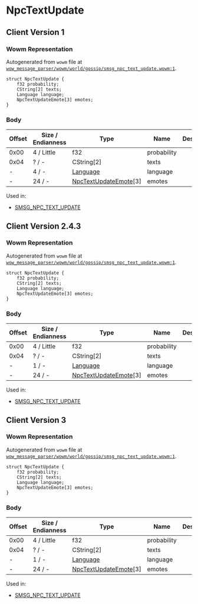 # NpcTextUpdate

## Client Version 1

### Wowm Representation

Autogenerated from `wowm` file at [`wow_message_parser/wowm/world/gossip/smsg_npc_text_update.wowm:1`](https://github.com/gtker/wow_messages/tree/main/wow_message_parser/wowm/world/gossip/smsg_npc_text_update.wowm#L1).
```rust,ignore
struct NpcTextUpdate {
    f32 probability;
    CString[2] texts;
    Language language;
    NpcTextUpdateEmote[3] emotes;
}
```
### Body

| Offset | Size / Endianness | Type | Name | Description | Comment |
| ------ | ----------------- | ---- | ---- | ----------- | ------- |
| 0x00 | 4 / Little | f32 | probability |  |  |
| 0x04 | ? / - | CString[2] | texts |  |  |
| - | 4 / - | [Language](language.md) | language |  |  |
| - | 24 / - | [NpcTextUpdateEmote](npctextupdateemote.md)[3] | emotes |  |  |


Used in:
* [SMSG_NPC_TEXT_UPDATE](smsg_npc_text_update.md)

## Client Version 2.4.3

### Wowm Representation

Autogenerated from `wowm` file at [`wow_message_parser/wowm/world/gossip/smsg_npc_text_update.wowm:1`](https://github.com/gtker/wow_messages/tree/main/wow_message_parser/wowm/world/gossip/smsg_npc_text_update.wowm#L1).
```rust,ignore
struct NpcTextUpdate {
    f32 probability;
    CString[2] texts;
    Language language;
    NpcTextUpdateEmote[3] emotes;
}
```
### Body

| Offset | Size / Endianness | Type | Name | Description | Comment |
| ------ | ----------------- | ---- | ---- | ----------- | ------- |
| 0x00 | 4 / Little | f32 | probability |  |  |
| 0x04 | ? / - | CString[2] | texts |  |  |
| - | 1 / - | [Language](language.md) | language |  |  |
| - | 24 / - | [NpcTextUpdateEmote](npctextupdateemote.md)[3] | emotes |  |  |


Used in:
* [SMSG_NPC_TEXT_UPDATE](smsg_npc_text_update.md)

## Client Version 3

### Wowm Representation

Autogenerated from `wowm` file at [`wow_message_parser/wowm/world/gossip/smsg_npc_text_update.wowm:1`](https://github.com/gtker/wow_messages/tree/main/wow_message_parser/wowm/world/gossip/smsg_npc_text_update.wowm#L1).
```rust,ignore
struct NpcTextUpdate {
    f32 probability;
    CString[2] texts;
    Language language;
    NpcTextUpdateEmote[3] emotes;
}
```
### Body

| Offset | Size / Endianness | Type | Name | Description | Comment |
| ------ | ----------------- | ---- | ---- | ----------- | ------- |
| 0x00 | 4 / Little | f32 | probability |  |  |
| 0x04 | ? / - | CString[2] | texts |  |  |
| - | 1 / - | [Language](language.md) | language |  |  |
| - | 24 / - | [NpcTextUpdateEmote](npctextupdateemote.md)[3] | emotes |  |  |


Used in:
* [SMSG_NPC_TEXT_UPDATE](smsg_npc_text_update.md)

